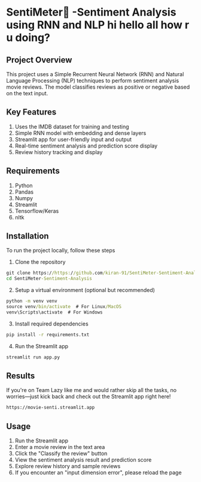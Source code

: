 # SentiMeter🎦 -Sentiment Analysis using RNN and NLP hi hello all how r u doing?

## Project Overview
This project uses a Simple Recurrent Neural Network (RNN) and Natural Language Processing (NLP) techniques to perform sentiment analysis movie reviews. The model classifies reviews as positive or negative based on the text input.

## Key Features
1. Uses the IMDB dataset for training and testing
2. Simple RNN model with embedding and dense layers
3. Streamlit app for user-friendly input and output
4. Real-time sentiment analysis and prediction score display
5. Review history tracking and display

## Requirements
1. Python 
2. Pandas
3. Numpy
4. Streamlit
5. Tensorflow/Keras
6. nltk

## Installation 
To run the project locally, follow these steps
1. Clone the repository
```cmd
git clone https://https://github.com/kiran-91/SentiMeter-Sentiment-Analysis.git
cd SentiMeter-Sentiment-Analysis
```
2. Setup a virtual environment (optional but recommended)
```cmd
python -m venv venv
source venv/bin/activate  # For Linux/MacOS
venv\Scripts\activate  # For Windows
```
3. Install required dependencies
```cmd
pip install -r requirements.txt
```
4. Run the Streamlit app
```cmd
streamlit run app.py
```

## Results 
If you're on Team Lazy like me and would rather skip all the tasks, no worries—just kick back and check out the Streamlit app right here!
```cmd
https://movie-senti.streamlit.app
```

## Usage 
1. Run the Streamlit app
2. Enter a movie review in the text area
3. Click the "Classify the review" button
4. View the sentiment analysis result and prediction score
5. Explore review history and sample reviews
6. If you encounter an "input dimension error", please reload the page



